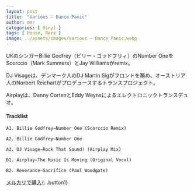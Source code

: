 ```yaml
---
layout: post
title:  "Various – Dance Panic"
author: mmr
categories: [ Vinyl ]
tags: [ House, Rare ]
image: ../assets/images/Various – Dance Panic.webp
---
```


UKのシンガーBillie Godfrey（ビリー・ゴッドフリィ）のNumber OneをScorccio（Mark Summers）とJay Williamsがremix。

DJ Visageは、デンマーク人のDJ Martin Sigがフロントを務め、オーストリア人のNorbert Reichartがプロデュースするトランスプロジェクト。

Airplayは、Danny CortenとEddy Weynsによるエレクトロニックトランスデュオ。

#### Tracklist
```md
A1. Billie Godfrey–Number One (Scorccio Remix)

A2. Billie Godfrey–Number One

A3. DJ Visage–Rock That Sound! (Airplay Mix)

B1. Airplay–The Music Is Moving (Original Vocal)

B2. Reverance–Sacrifice (Paul Woodgate)
```

[メルカリで購入](https://jp.mercari.com/item/m43301194560?afid=6142608987){: .button1}

